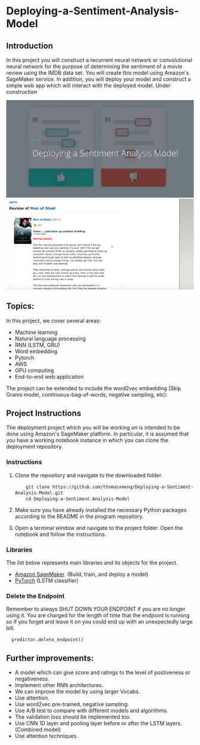 [image1]: ./sentiment-model_picture.png "sentiment-model"
[image2]: ./output_104_0.png "movie-review"
# Deploying-a-Sentiment-Analysis-Model
## Introduction
In this project you will construct a recurrent neural network or convolutional neural network for the purpose of determining the sentiment of a movie review using the IMDB data set. You will create this model using Amazon's SageMaker service. In addition, you will deploy your model and construct a simple web app which will interact with the deployed model.
Under construction

![sentiment-model][image1]
![movie-review][image2]

## Topics:
In this project, we cover several areas:
* Machine learning
* Natural language processing
* RNN (LSTM, GRU)
* Word embedding
* Pytorch
* AWS
* GPU computing
* End-to-end web application

The project can be extended to include the word2vec embedding (Skip Grams model, continuous-bag-of-words, negative sampling, etc): 


## Project Instructions
The deployment project which you will be working on is intended to be done using Amazon's SageMaker platform. In particular, it is assumed that you have a working notebook instance in which you can clone the deployment repository.

### Instructions

1. Clone the repository and navigate to the downloaded folder.
	
	```	
		git clone https://github.com/thomasxmeng/Deploying-a-Sentiment-Analysis-Model.git
		cd Deploying-a-Sentiment-Analysis-Model
	```

2. Make sure you have already installed the necessary Python packages according to the README in the program repository.
3. Open a terminal window and navigate to the project folder. Open the notebook and follow the instructions.

### Libraries
The list below represents main libraries and its objects for the project.

* [Amazon SageMaker](https://ap-northeast-2.console.aws.amazon.com/sagemaker/home?region=ap-northeast-2#/landing). (Build, train, and deploy a model)
* [PyTorch](https://pytorch.org/) (LSTM classifier)

### Delete the Endpoint
Remember to always SHUT DOWN YOUR ENDPOINT if you are no longer using it. You are charged for the length of time that the endpoint is running so if you forget and leave it on you could end up with an unexpectedly large bill.
```
  predictor.delete_endpoint()
```

## Further improvements:
* A model which can give score and ratings to the level of postiveness or negativeness.
* Implement other RNN architectures. 
* We can improve the model by using larger Vocabs. 
* Use attention.
* Use word2vec pre-trained, negative sampling.
* Use A/B test to compare with different models and algorithms.
* The validation loss should be implemented too. 
* Use CNN 1D layer and pooling layer before or after the LSTM layers. (Combined model)
* Use attention techniques.
